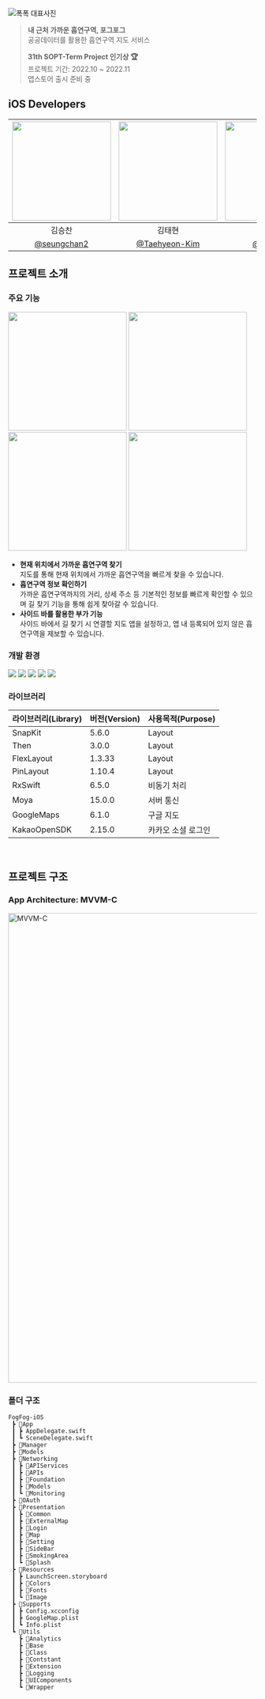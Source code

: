 ![폭폭 대표사진](https://github.com/TeamFogFog/FogFog-iOS/assets/63277563/d36deffe-2dd5-415d-bc60-bba1c7da6e50)
> **내 근처 가까운 흡연구역, 포그포그**   
> 공공데이터를 활용한 흡연구역 지도 서비스
>
> **31th SOPT-Term Project 인기상 🏆**    
> 프로젝트 기간: 2022.10 ~ 2022.11    
> 앱스토어 출시 준비 중

## iOS Developers
<img src="https://github.com/TeamFogFog/FogFog-iOS/assets/63277563/e694b13e-92e8-460f-915a-b33e48e93941" width="200"> | <img src="https://github.com/TeamFogFog/FogFog-iOS/assets/63277563/0f5e7272-0642-45b1-9dcd-3f386f5a5bc1" width="200"> | <img src="https://github.com/TeamFogFog/FogFog-iOS/assets/63277563/9ea75f32-3315-4d8a-948f-7ae57fb563c1" width="200"> |
 :---------:|:----------:|:---------:|
 김승찬 | 김태현 | 최은주
 [@seungchan2](https://github.com/seungchan2) | [@Taehyeon-Kim](https://github.com/Taehyeon-Kim) | [@jane1choi](https://github.com/jane1choi) | 

## 프로젝트 소개
### 주요 기능
<img src="https://github.com/TeamFogFog/FogFog-iOS/assets/63277563/eb1f8d52-8d36-4d3c-8269-f3bded5e3b9e.jpg" width="240"> <img src="https://github.com/TeamFogFog/FogFog-iOS/assets/63277563/64c7e954-ea20-43cc-9ce9-76971caff968.jpg" width="240"> <img src="https://github.com/TeamFogFog/FogFog-iOS/assets/63277563/cbd19d84-c1b2-4afc-a4c5-c83d070579a4.jpg" width="240"> <img src="https://github.com/TeamFogFog/FogFog-iOS/assets/63277563/c2416b69-ebee-4b49-a513-dd35ce8b2cf6.jpg" width="240">

- **현재 위치에서 가까운 흡연구역 찾기**   
  지도를 통해 현재 위치에서 가까운 흡연구역을 빠르게 찾을 수 있습니다.
- **흡연구역 정보 확인하기**   
  가까운 흡연구역까지의 거리, 상세 주소 등 기본적인 정보를 빠르게 확인할 수 있으며 길 찾기 기능을 통해 쉽게 찾아갈 수 있습니다.
- **사이드 바를 활용한 부가 기능**    
  사이드 바에서 길 찾기 시 연결할 지도 앱을 설정하고, 앱 내 등록되어 있지 않은 흡연구역을 제보할 수 있습니다.

### 개발 환경
<p align="left">
<img src ="https://img.shields.io/badge/Swift-5.7-ff69b4">
<img src ="https://img.shields.io/badge/Xcode-14.0-blue">
<img src ="https://img.shields.io/badge/iOS-15.5-orange">
<img src ="https://img.shields.io/badge/SPM-0.6.0-green">
<img src ="https://img.shields.io/badge/CocoaPods-1.11.3-yellow">
<br>

### 라이브러리
| 라이브러리(Library) | 버전(Version) | 사용목적(Purpose) |
|:---|:----------|:---|
| SnapKit| 5.6.0 | Layout |
| Then | 3.0.0 | Layout |
| FlexLayout| 1.3.33 | Layout |
| PinLayout| 1.10.4 | Layout |
| RxSwift | 6.5.0 | 비동기 처리 |
| Moya| 15.0.0 | 서버 통신 |
| GoogleMaps| 6.1.0 | 구글 지도 |
| KakaoOpenSDK| 2.15.0 | 카카오 소셜 로그인 |
<br>

## 프로젝트 구조
### App Architecture: MVVM-C
<img width="950" alt="MVVM-C" src="https://github.com/TeamFogFog/FogFog-iOS/assets/63277563/4b6c561b-5ba1-4029-be48-eebddc3ae4b1">

### 폴더 구조
```
FogFog-iOS
 ┣ 📂App
 ┃ ┣ AppDelegate.swift
 ┃ ┗ SceneDelegate.swift
 ┣ 📂Manager
 ┣ 📂Models
 ┣ 📂Networking
 ┃ ┣ 📂APIServices
 ┃ ┣ 📂APIs
 ┃ ┣ 📂Foundation
 ┃ ┣ 📂Models
 ┃ ┗ 📂Monitoring
 ┣ 📂OAuth
 ┣ 📂Presentation
 ┃ ┣ 📂Common
 ┃ ┣ 📂ExternalMap
 ┃ ┣ 📂Login
 ┃ ┣ 📂Map
 ┃ ┣ 📂Setting
 ┃ ┣ 📂SideBar
 ┃ ┣ 📂SmokingArea
 ┃ ┗ 📂Splash
 ┣ 📂Resources
 ┃ ┣ LaunchScreen.storyboard
 ┃ ┣ 📂Colors
 ┃ ┣ 📂Fonts
 ┃ ┗ 📂Image
 ┣ 📂Supports
 ┃ ┣ Config.xcconfig
 ┃ ┣ GoogleMap.plist
 ┃ ┗ Info.plist
 ┗ 📂Utils
   ┣ 📂Analytics
   ┣ 📂Base
   ┣ 📂Class
   ┣ 📂Contstant
   ┣ 📂Extension
   ┣ 📂Logging
   ┣ 📂UIComponents
   ┗ 📂Wrapper
```
